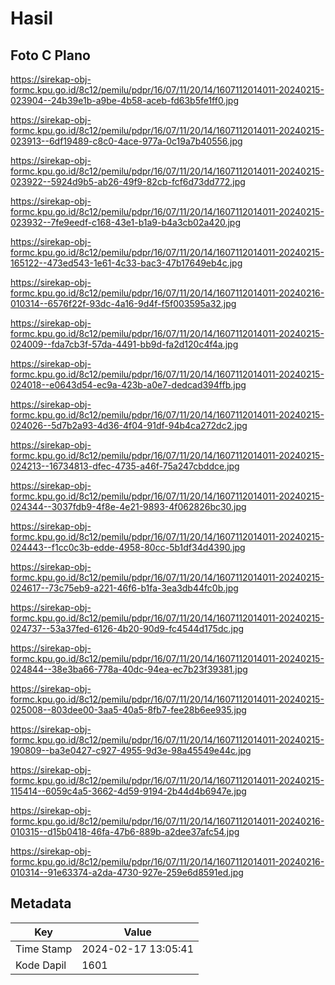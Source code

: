 # Hasil

## Foto C Plano

https://sirekap-obj-formc.kpu.go.id/8c12/pemilu/pdpr/16/07/11/20/14/1607112014011-20240215-023904--24b39e1b-a9be-4b58-aceb-fd63b5fe1ff0.jpg

https://sirekap-obj-formc.kpu.go.id/8c12/pemilu/pdpr/16/07/11/20/14/1607112014011-20240215-023913--6df19489-c8c0-4ace-977a-0c19a7b40556.jpg

https://sirekap-obj-formc.kpu.go.id/8c12/pemilu/pdpr/16/07/11/20/14/1607112014011-20240215-023922--5924d9b5-ab26-49f9-82cb-fcf6d73dd772.jpg

https://sirekap-obj-formc.kpu.go.id/8c12/pemilu/pdpr/16/07/11/20/14/1607112014011-20240215-023932--7fe9eedf-c168-43e1-b1a9-b4a3cb02a420.jpg

https://sirekap-obj-formc.kpu.go.id/8c12/pemilu/pdpr/16/07/11/20/14/1607112014011-20240215-165122--473ed543-1e61-4c33-bac3-47b17649eb4c.jpg

https://sirekap-obj-formc.kpu.go.id/8c12/pemilu/pdpr/16/07/11/20/14/1607112014011-20240216-010314--6576f22f-93dc-4a16-9d4f-f5f003595a32.jpg

https://sirekap-obj-formc.kpu.go.id/8c12/pemilu/pdpr/16/07/11/20/14/1607112014011-20240215-024009--fda7cb3f-57da-4491-bb9d-fa2d120c4f4a.jpg

https://sirekap-obj-formc.kpu.go.id/8c12/pemilu/pdpr/16/07/11/20/14/1607112014011-20240215-024018--e0643d54-ec9a-423b-a0e7-dedcad394ffb.jpg

https://sirekap-obj-formc.kpu.go.id/8c12/pemilu/pdpr/16/07/11/20/14/1607112014011-20240215-024026--5d7b2a93-4d36-4f04-91df-94b4ca272dc2.jpg

https://sirekap-obj-formc.kpu.go.id/8c12/pemilu/pdpr/16/07/11/20/14/1607112014011-20240215-024213--16734813-dfec-4735-a46f-75a247cbddce.jpg

https://sirekap-obj-formc.kpu.go.id/8c12/pemilu/pdpr/16/07/11/20/14/1607112014011-20240215-024344--3037fdb9-4f8e-4e21-9893-4f062826bc30.jpg

https://sirekap-obj-formc.kpu.go.id/8c12/pemilu/pdpr/16/07/11/20/14/1607112014011-20240215-024443--f1cc0c3b-edde-4958-80cc-5b1df34d4390.jpg

https://sirekap-obj-formc.kpu.go.id/8c12/pemilu/pdpr/16/07/11/20/14/1607112014011-20240215-024617--73c75eb9-a221-46f6-b1fa-3ea3db44fc0b.jpg

https://sirekap-obj-formc.kpu.go.id/8c12/pemilu/pdpr/16/07/11/20/14/1607112014011-20240215-024737--53a37fed-6126-4b20-90d9-fc4544d175dc.jpg

https://sirekap-obj-formc.kpu.go.id/8c12/pemilu/pdpr/16/07/11/20/14/1607112014011-20240215-024844--38e3ba66-778a-40dc-94ea-ec7b23f39381.jpg

https://sirekap-obj-formc.kpu.go.id/8c12/pemilu/pdpr/16/07/11/20/14/1607112014011-20240215-025008--803dee00-3aa5-40a5-8fb7-fee28b6ee935.jpg

https://sirekap-obj-formc.kpu.go.id/8c12/pemilu/pdpr/16/07/11/20/14/1607112014011-20240215-190809--ba3e0427-c927-4955-9d3e-98a45549e44c.jpg

https://sirekap-obj-formc.kpu.go.id/8c12/pemilu/pdpr/16/07/11/20/14/1607112014011-20240215-115414--6059c4a5-3662-4d59-9194-2b44d4b6947e.jpg

https://sirekap-obj-formc.kpu.go.id/8c12/pemilu/pdpr/16/07/11/20/14/1607112014011-20240216-010315--d15b0418-46fa-47b6-889b-a2dee37afc54.jpg

https://sirekap-obj-formc.kpu.go.id/8c12/pemilu/pdpr/16/07/11/20/14/1607112014011-20240216-010314--91e63374-a2da-4730-927e-259e6d8591ed.jpg


## Metadata

| Key        | Value               |
| ---------- | ------------------- |
| Time Stamp | 2024-02-17 13:05:41 |
| Kode Dapil | 1601                |



